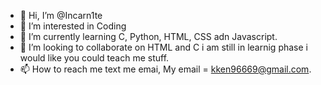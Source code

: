 - 👋 Hi, I’m @Incarn1te
- 👀 I’m interested in Coding   
- 🌱 I’m currently learning C, Python, HTML, CSS adn Javascript.
- 💞️ I’m looking to collaborate on HTML and C i am still in learnig phase i would like you could teach me stuff.
- 📫 How to reach me text me emai, My email = kken96669@gmail.com.

<!---
Incarn1te/Incarn1te is a ✨ special ✨ repository because its `README.md` (this file) appears on your GitHub profile.
You can click the Preview link to take a look at your changes.
--->
